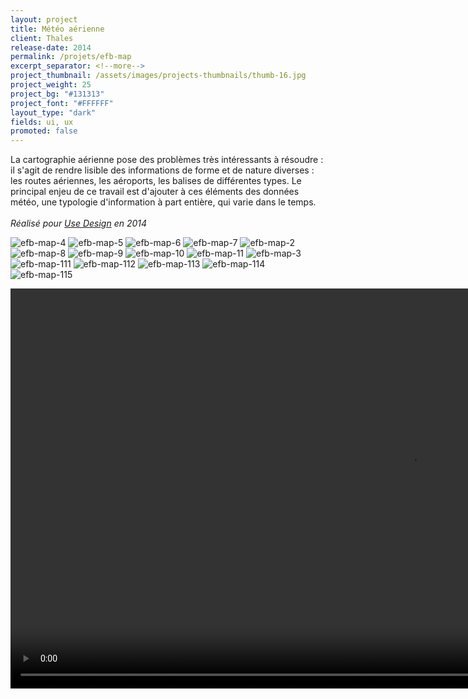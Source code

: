 ```yaml
---
layout: project
title: Météo aérienne
client: Thales
release-date: 2014
permalink: /projets/efb-map
excerpt_separator: <!--more-->
project_thumbnail: /assets/images/projects-thumbnails/thumb-16.jpg
project_weight: 25
project_bg: "#131313"
project_font: "#FFFFFF"
layout_type: "dark"
fields: ui, ux
promoted: false
---
```


La cartographie aérienne pose des problèmes très intéressants à résoudre : il s'agit de rendre lisible des informations de forme et de nature diverses : les routes aériennes, les aéroports, les balises de différentes types. Le principal enjeu de ce travail est d'ajouter à ces éléments des données météo, une typologie d'information à part entière, qui varie dans le temps. 
<br/><br/>
*Réalisé pour [Use Design](http://www.use-design.com) en 2014*

![efb-map-4](/assets/images/projets/efb-map/efb-map-4.jpg)
![efb-map-5](/assets/images/projets/efb-map/efb-map-5.jpg)
![efb-map-6](/assets/images/projets/efb-map/efb-map-6.jpg)
![efb-map-7](/assets/images/projets/efb-map/efb-map-7.jpg)
![efb-map-2](/assets/images/projets/efb-map/efb-map-2.jpg)
![efb-map-8](/assets/images/projets/efb-map/efb-map-8.jpg)
![efb-map-9](/assets/images/projets/efb-map/efb-map-9.jpg)
![efb-map-10](/assets/images/projets/efb-map/efb-map-10.jpg)
![efb-map-11](/assets/images/projets/efb-map/efb-map-11.jpg)
![efb-map-3](/assets/images/projets/efb-map/efb-map-3.jpg)
![efb-map-111](/assets/images/projets/efb-map/efb-map-111.jpg)
![efb-map-112](/assets/images/projets/efb-map/efb-map-112.jpg)
![efb-map-113](/assets/images/projets/efb-map/efb-map-113.jpg)
![efb-map-114](/assets/images/projets/efb-map/efb-map-114.jpg)
![efb-map-115](/assets/images/projets/efb-map/efb-map-115.jpg)

<video src="/assets/images/projets/efb-map/efb-map-radar.m4v" autoplay loop width="1280"></video>




